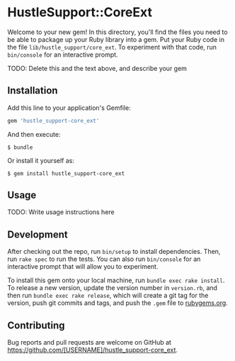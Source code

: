 # HustleSupport::CoreExt

Welcome to your new gem! In this directory, you'll find the files you need to be able to package up your Ruby library into a gem. Put your Ruby code in the file `lib/hustle_support/core_ext`. To experiment with that code, run `bin/console` for an interactive prompt.

TODO: Delete this and the text above, and describe your gem

## Installation

Add this line to your application's Gemfile:

```ruby
gem 'hustle_support-core_ext'
```

And then execute:

    $ bundle

Or install it yourself as:

    $ gem install hustle_support-core_ext

## Usage

TODO: Write usage instructions here

## Development

After checking out the repo, run `bin/setup` to install dependencies. Then, run `rake spec` to run the tests. You can also run `bin/console` for an interactive prompt that will allow you to experiment.

To install this gem onto your local machine, run `bundle exec rake install`. To release a new version, update the version number in `version.rb`, and then run `bundle exec rake release`, which will create a git tag for the version, push git commits and tags, and push the `.gem` file to [rubygems.org](https://rubygems.org).

## Contributing

Bug reports and pull requests are welcome on GitHub at https://github.com/[USERNAME]/hustle_support-core_ext.

